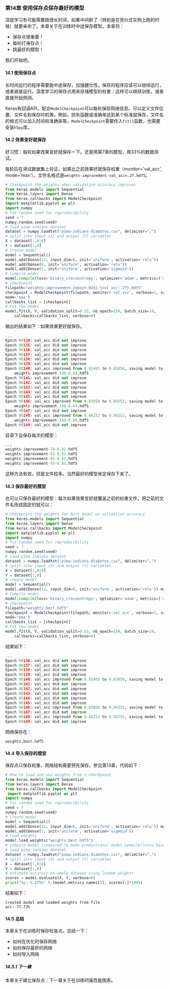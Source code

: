 ### 第14章 使用保存点保存最好的模型

深度学习有可能需要跑很长时间，如果中间断了（特别是在竞价式实例上跑的时候）就要亲命了。本章关于在训练时中途保存模型。本章将：

- 保存点很重要！
- 每轮打保存点！
- 挑最好的模型！

我们开始吧。

#### 14.1 使用保存点

长时间运行的程序需要能中途保存，加强健壮性。保存的程序应该可以继续运行，或者直接运行。深度学习的保存点用来存储模型的权重：这样可以继续训练，或者直接开始预测。

Keras有回调API，配合```ModelCheckpoint```可以每轮保存网络信息，可以定义文件位置、文件名和保存时机等。例如，损失函数或准确率达到某个标准就保存，文件名的格式可以加入时间和准确率等。```ModelCheckpoint```需要传入```fit()```函数，也需要安装```h5py```库。

#### 14.2 效果变好就保存

好习惯：每轮如果效果变好就保存一下。还是用第7章的模型，用33%的数据测试。

每轮后在测试数据集上验证，如果比之前效果好就保存权重（monitor='val_acc', mode='max'）。文件名格式是```weights-improvement-val_acc=.2f.hdf5```。

```python
# Checkpoint the weights when validation accuracy improves
from keras.models import Sequential
from keras.layers import Dense
from keras.callbacks import ModelCheckpoint
import matplotlib.pyplot as plt
import numpy
# fix random seed for reproducibility
seed = 7
numpy.random.seed(seed)
# load pima indians dataset
dataset = numpy.loadtxt("pima-indians-diabetes.csv", delimiter=",")
# split into input (X) and output (Y) variables
X = dataset[:,0:8]
Y = dataset[:,8]
# create model
model = Sequential()
model.add(Dense(12, input_dim=8, init='uniform', activation='relu'))
model.add(Dense(8, init='uniform', activation='relu'))
model.add(Dense(1, init='uniform', activation='sigmoid'))
# Compile model
model.compile(loss='binary_crossentropy', optimizer='adam', metrics=['accuracy'])
# checkpoint
filepath="weights-improvement-{epoch:02d}-{val_acc:.2f}.hdf5"
checkpoint = ModelCheckpoint(filepath, monitor='val_acc', verbose=1, save_best_only=True,
mode='max')
callbacks_list = [checkpoint]
# Fit the model
model.fit(X, Y, validation_split=0.33, nb_epoch=150, batch_size=10,
    callbacks=callbacks_list, verbose=0)
```

输出的结果如下：如果效果更好就保存。

```python
...
Epoch 00134: val_acc did not improve
Epoch 00135: val_acc did not improve
Epoch 00136: val_acc did not improve
Epoch 00137: val_acc did not improve
Epoch 00138: val_acc did not improve
Epoch 00139: val_acc did not improve
Epoch 00140: val_acc improved from 0.83465 to 0.83858, saving model to
    weights-improvement-140-0.84.hdf5
Epoch 00141: val_acc did not improve
Epoch 00142: val_acc did not improve
Epoch 00143: val_acc did not improve
Epoch 00144: val_acc did not improve
Epoch 00145: val_acc did not improve
Epoch 00146: val_acc improved from 0.83858 to 0.84252, saving model to
    weights-improvement-146-0.84.hdf5
Epoch 00147: val_acc did not improve
Epoch 00148: val_acc improved from 0.84252 to 0.84252, saving model to
    weights-improvement-148-0.84.hdf5
Epoch 00149: val_acc did not improve
```

目录下会保存每次的模型：

```python
...
weights-improvement-74-0.81.hdf5
weights-improvement-81-0.82.hdf5
weights-improvement-91-0.82.hdf5
weights-improvement-93-0.83.hdf5
```

这种方法有效，但是文件较多。当然最好的模型肯定保存下来了。

#### 14.3 保存最好的模型

也可以只保存最好的模型：每次如果效果变好就覆盖之前的权重文件，把之前的文件名改成固定的就可以：

```python
# Checkpoint the weights for best model on validation accuracy
from keras.models import Sequential
from keras.layers import Dense
from keras.callbacks import ModelCheckpoint
import matplotlib.pyplot as plt
import numpy
# fix random seed for reproducibility
seed = 7
numpy.random.seed(seed)
# load pima indians dataset
dataset = numpy.loadtxt("pima-indians-diabetes.csv", delimiter=",")
# split into input (X) and output (Y) variables
X = dataset[:,0:8]
Y = dataset[:,8]
# create model
model = Sequential()
model.add(Dense(12, input_dim=8, init='uniform', activation='relu')) model.add(Dense(8, init='uniform', activation='relu')) model.add(Dense(1, init='uniform', activation='sigmoid'))
# Compile model
model.compile(loss='binary_crossentropy', optimizer='adam', metrics=['accuracy'])
# checkpoint
filepath="weights.best.hdf5"
checkpoint = ModelCheckpoint(filepath, monitor='val_acc', verbose=1, save_best_only=True,
mode='max')
callbacks_list = [checkpoint]
# Fit the model
model.fit(X, Y, validation_split=0.33, nb_epoch=150, batch_size=10,
    callbacks=callbacks_list, verbose=0)
```

结果如下：

```python
...
Epoch 00136: val_acc did not improve
Epoch 00137: val_acc did not improve
Epoch 00138: val_acc did not improve
Epoch 00139: val_acc did not improve
Epoch 00140: val_acc improved from 0.83465 to 0.83858, saving model to weights.best.hdf5
Epoch 00141: val_acc did not improve
Epoch 00142: val_acc did not improve
Epoch 00143: val_acc did not improve
Epoch 00144: val_acc did not improve
Epoch 00145: val_acc did not improve
Epoch 00146: val_acc improved from 0.83858 to 0.84252, saving model to weights.best.hdf5
Epoch 00147: val_acc did not improve
Epoch 00148: val_acc improved from 0.84252 to 0.84252, saving model to weights.best.hdf5
Epoch 00149: val_acc did not improve
```

网络保存在：

```
weights.best.hdf5
```

#### 14.4 导入保存的模型

保存点只保存权重，网络结构需要预先保存。参见第13章，代码如下：

```python
# How to load and use weights from a checkpoint
from keras.models import Sequential
from keras.layers import Dense
from keras.callbacks import ModelCheckpoint
 import matplotlib.pyplot as plt
import numpy
# fix random seed for reproducibility
seed = 7
numpy.random.seed(seed)
# create model
model = Sequential()
model.add(Dense(12, input_dim=8, init='uniform', activation='relu')) model.add(Dense(8, init='uniform', activation='relu'))
model.add(Dense(1, init='uniform', activation='sigmoid'))
# load weights
model.load_weights("weights.best.hdf5")
# Compile model (required to make predictions) model.compile(loss='binary_crossentropy', optimizer='adam', metrics=['accuracy']) print("Created model and loaded weights from file")
# load pima indians dataset
dataset = numpy.loadtxt("pima-indians-diabetes.csv", delimiter=",")
# split into input (X) and output (Y) variables
X = dataset[:,0:8]
Y = dataset[:,8]
# estimate accuracy on whole dataset using loaded weights
scores = model.evaluate(X, Y, verbose=0)
print("%s: %.2f%%" % (model.metrics_names[1], scores[1]*100))
```

结果如下：

```
Created model and loaded weights from file
acc: 77.73%
```

#### 14.5 总结

本章关于在训练时保存检查点。总结一下：

- 如何在优化时保存网络
- 如何保存最好的网络
- 如何导入网络

##### 14.5.1 下一章

本章关于建立保存点：下一章关于在训练时画性能图表。


